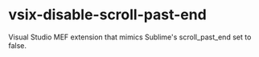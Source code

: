 # vsix-disable-scroll-past-end
Visual Studio MEF extension that mimics Sublime's scroll_past_end set to false.
